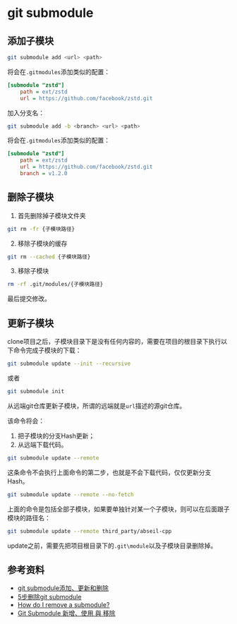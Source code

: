 # git submodule

## 添加子模块

```bash
git submodule add <url> <path>
```

将会在`.gitmodules`添加类似的配置：

```ini
[submodule "zstd"]
	path = ext/zstd
	url = https://github.com/facebook/zstd.git
```


加入分支名：

```bash
git submodule add -b <branch> <url> <path>
```

将会在`.gitmodules`添加类似的配置：

```ini
[submodule "zstd"]
	path = ext/zstd
	url = https://github.com/facebook/zstd.git
	branch = v1.2.0
```

## 删除子模块

1. 首先删除掉子模块文件夹

```bash
git rm -fr {子模块路径}
```

2. 移除子模块的缓存

```bash
git rm --cached {子模块路径}
```

3. 移除子模块

```bash
rm -rf .git/modules/{子模块路径}
```

最后提交修改。

## 更新子模块

clone项目之后，子模块目录下是没有任何内容的，需要在项目的根目录下执行以下命令完成子模块的下载：

```bash
git submodule update --init --recursive
```

或者

```bash
git submodule init
```

从远端git仓库更新子模块，所谓的远端就是`url`描述的源git仓库。

该命令将会：

1. 把子模块的分支Hash更新；
2. 从远端下载代码。

```bash
git submodule update --remote
```

这条命令不会执行上面命令的第二步，也就是不会下载代码，仅仅更新分支Hash。

```bash
git submodule update --remote --no-fetch
```

上面的命令是包括全部子模块，如果要单独针对某一个子模块，则可以在后面跟子模块的路径名：

```bash
git submodule update --remote third_party/abseil-cpp
```

update之前，需要先把项目根目录下的`.git\module`以及子模块目录删除掉。

## 参考资料

- [git submodule添加、更新和删除](https://www.cnblogs.com/jyroy/p/14367776.html)
- [5步删除git submodule](https://segmentfault.com/a/1190000040338658)
- [How do I remove a submodule?](https://stackoverflow.com/questions/1260748/how-do-i-remove-a-submodule)
- [Git Submodule 新增、使用 與 移除](https://blog.longwin.com.tw/2015/05/git-submodule-add-remove-2015/)
